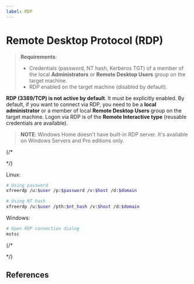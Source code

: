 ```yaml
---
label: RDP
---
```


# Remote Desktop Protocol (RDP)

> **Requirements**:
>
> * Credentials (password, NT hash, Kerberos TGT) of a member of the local **Administrators** or **Remote Desktop Users** group on the target machine.
> * RDP enabled on the target machine (disabled by default).

**RDP (3389/TCP) is not active by default**. It must be explicitly enabled. By default, if you want to connect via RDP, you need to be a **local administrator** or a member of local **Remote Desktop Users** group on the target machine. Logon via RDP is of the **Remote Interactive type** (reusable credentials are available).

> **NOTE**: Windows Home doesn't have built-in RDP server. It's available on Windows Servers and Pro editions only.

{/*
<!-- TODO: 
    You can pass the hash using xfreerdp.  There is one important caveat however, and that is that this is only possible when the system has Restricted Admin Mode enabled.  If this is not enabled and you try to PTH, you will get an error stating that “Account Restrictions are preventing this user from signing in.”  Restricted Admin Mode is disabled by default.  The good news is, if you have any level of admin access to the system and access to SMB/WinRM/etc, you can enable this feature remotely. -->
*/}

Linux:

```bash
# Using password
xfreerdp /u:$user /p:$password /v:$host /d:$domain

# Using NT hash
xfreerdp /u:$user /pth:$nt_hash /v:$host /d:$domain
```

Windows:

```powershell
# Open RDP connection dialog
mstsc
```

{/*
<!-- Restricted Admin mode for RDP, https://learn.microsoft.com/en-us/archive/blogs/kfalde/restricted-admin-mode-for-rdp-in-windows-8-1-2012-r2 -->
*/}


## References
